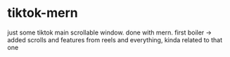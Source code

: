 # tiktok-mern
just some tiktok main scrollable window. done with mern. first boiler -> added scrolls and features from reels and everything, kinda related to that one
